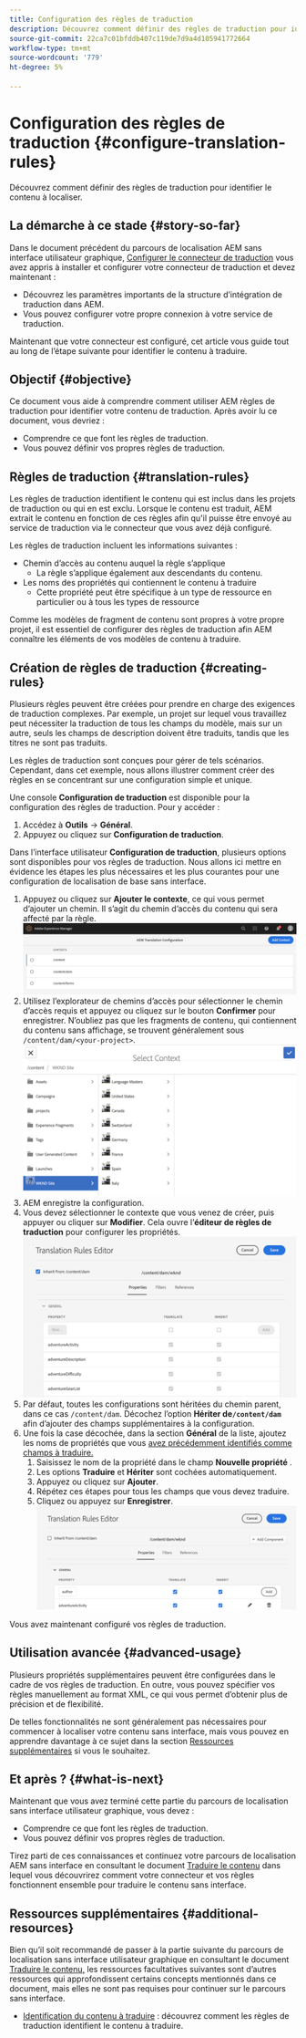 ```yaml
---
title: Configuration des règles de traduction
description: Découvrez comment définir des règles de traduction pour identifier le contenu à localiser.
source-git-commit: 22ca7c01bfddb407c119de7d9a4d105941772664
workflow-type: tm+mt
source-wordcount: '779'
ht-degree: 5%

---
```


# Configuration des règles de traduction {#configure-translation-rules}

Découvrez comment définir des règles de traduction pour identifier le contenu à localiser.

## La démarche à ce stade {#story-so-far}

Dans le document précédent du parcours de localisation AEM sans interface utilisateur graphique, [Configurer le connecteur de traduction](configure-connector.md) vous avez appris à installer et configurer votre connecteur de traduction et devez maintenant :

* Découvrez les paramètres importants de la structure d’intégration de traduction dans AEM.
* Vous pouvez configurer votre propre connexion à votre service de traduction.

Maintenant que votre connecteur est configuré, cet article vous guide tout au long de l’étape suivante pour identifier le contenu à traduire.

## Objectif {#objective}

Ce document vous aide à comprendre comment utiliser AEM règles de traduction pour identifier votre contenu de traduction. Après avoir lu ce document, vous devriez :

* Comprendre ce que font les règles de traduction.
* Vous pouvez définir vos propres règles de traduction.

## Règles de traduction {#translation-rules}

Les règles de traduction identifient le contenu qui est inclus dans les projets de traduction ou qui en est exclu. Lorsque le contenu est traduit, AEM extrait le contenu en fonction de ces règles afin qu&#39;il puisse être envoyé au service de traduction via le connecteur que vous avez déjà configuré.

Les règles de traduction incluent les informations suivantes :

* Chemin d’accès au contenu auquel la règle s’applique
   * La règle s’applique également aux descendants du contenu.
* Les noms des propriétés qui contiennent le contenu à traduire
   * Cette propriété peut être spécifique à un type de ressource en particulier ou à tous les types de ressource

Comme les modèles de fragment de contenu sont propres à votre propre projet, il est essentiel de configurer des règles de traduction afin AEM connaître les éléments de vos modèles de contenu à traduire.

## Création de règles de traduction {#creating-rules}

Plusieurs règles peuvent être créées pour prendre en charge des exigences de traduction complexes. Par exemple, un projet sur lequel vous travaillez peut nécessiter la traduction de tous les champs du modèle, mais sur un autre, seuls les champs de description doivent être traduits, tandis que les titres ne sont pas traduits.

Les règles de traduction sont conçues pour gérer de tels scénarios. Cependant, dans cet exemple, nous allons illustrer comment créer des règles en se concentrant sur une configuration simple et unique.

Une console **Configuration de traduction** est disponible pour la configuration des règles de traduction. Pour y accéder :

1. Accédez à **Outils** -> **Général**.
1. Appuyez ou cliquez sur **Configuration de traduction**.

Dans l’interface utilisateur **Configuration de traduction**, plusieurs options sont disponibles pour vos règles de traduction. Nous allons ici mettre en évidence les étapes les plus nécessaires et les plus courantes pour une configuration de localisation de base sans interface.

1. Appuyez ou cliquez sur **Ajouter le contexte**, ce qui vous permet d’ajouter un chemin. Il s’agit du chemin d’accès du contenu qui sera affecté par la règle.
   ![Ajouter un contexte](assets/add-translation-context.png)
1. Utilisez l’explorateur de chemins d’accès pour sélectionner le chemin d’accès requis et appuyez ou cliquez sur le bouton **Confirmer** pour enregistrer. N’oubliez pas que les fragments de contenu, qui contiennent du contenu sans affichage, se trouvent généralement sous `/content/dam/<your-project>`.
   ![Sélectionner le chemin](assets/select-context.png)
1. AEM enregistre la configuration.
1. Vous devez sélectionner le contexte que vous venez de créer, puis appuyer ou cliquer sur **Modifier**. Cela ouvre l’**éditeur de règles de traduction** pour configurer les propriétés.
   ![Éditeur de règles de traduction](assets/translation-rules-editor.png)
1. Par défaut, toutes les configurations sont héritées du chemin parent, dans ce cas `/content/dam`. Décochez l’option **Hériter de`/content/dam`** afin d’ajouter des champs supplémentaires à la configuration.
1. Une fois la case décochée, dans la section **Général** de la liste, ajoutez les noms de propriétés que vous [avez précédemment identifiés comme champs à traduire.](getting-started.md#content-models)
   1. Saisissez le nom de la propriété dans le champ **Nouvelle propriété** .
   1. Les options **Traduire** et **Hériter** sont cochées automatiquement.
   1. Appuyez ou cliquez sur **Ajouter**.
   1. Répétez ces étapes pour tous les champs que vous devez traduire.
   1. Cliquez ou appuyez sur **Enregistrer**.
      ![Ajouter une propriété](assets/add-property.png)

Vous avez maintenant configuré vos règles de traduction.

## Utilisation avancée {#advanced-usage}

Plusieurs propriétés supplémentaires peuvent être configurées dans le cadre de vos règles de traduction. En outre, vous pouvez spécifier vos règles manuellement au format XML, ce qui vous permet d’obtenir plus de précision et de flexibilité.

De telles fonctionnalités ne sont généralement pas nécessaires pour commencer à localiser votre contenu sans interface, mais vous pouvez en apprendre davantage à ce sujet dans la section [Ressources supplémentaires](#additional-resources) si vous le souhaitez.

## Et après ? {#what-is-next}

Maintenant que vous avez terminé cette partie du parcours de localisation sans interface utilisateur graphique, vous devez :

* Comprendre ce que font les règles de traduction.
* Vous pouvez définir vos propres règles de traduction.

Tirez parti de ces connaissances et continuez votre parcours de localisation AEM sans interface en consultant le document [Traduire le contenu](translate-content.md) dans lequel vous découvrirez comment votre connecteur et vos règles fonctionnent ensemble pour traduire le contenu sans interface.

## Ressources supplémentaires {#additional-resources}

Bien qu’il soit recommandé de passer à la partie suivante du parcours de localisation sans interface utilisateur graphique en consultant le document [Traduire le contenu,](translate-content.md) les ressources facultatives suivantes sont d’autres ressources qui approfondissent certains concepts mentionnés dans ce document, mais elles ne sont pas requises pour continuer sur le parcours sans interface.

* [Identification du contenu à traduire](/help/sites-cloud/administering/translation/rules.md)  : découvrez comment les règles de traduction identifient le contenu à traduire.
